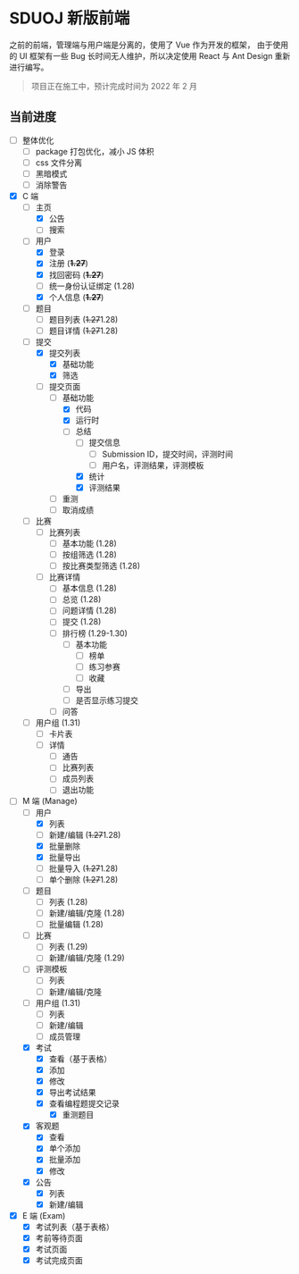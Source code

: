 # SDUOJ 新版前端

之前的前端，管理端与用户端是分离的，使用了 Vue 作为开发的框架，
由于使用的 UI 框架有一些 Bug 长时间无人维护，所以决定使用 React 与 Ant Design
重新进行编写。

> 项目正在施工中，预计完成时间为 2022 年 2 月

## 当前进度

- [ ] 整体优化
  - [ ] package 打包优化，减小 JS 体积
  - [ ] css 文件分离
  - [ ] 黑暗模式
  - [ ] 消除警告
- [x] C 端
  - [ ] 主页
    - [x] 公告
    - [ ] 搜索
  - [ ] 用户
    - [x] 登录
    - [X] 注册  (**~~1.27~~**)
    - [X] 找回密码  (**~~1.27~~**)
    - [ ] 统一身份认证绑定 (1.28)
    - [X] 个人信息  (**~~1.27~~**)
  - [ ] 题目
    - [ ] 题目列表  (~~1.27~~1.28)
    - [ ] 题目详情  (~~1.27~~1.28)
  - [ ] 提交
    - [x] 提交列表
      - [x] 基础功能
      - [x] 筛选
    - [ ] 提交页面
      - [ ] 基础功能
        - [x] 代码
        - [x] 运行时
        - [ ] 总结
          - [ ] 提交信息
            - [ ] Submission ID，提交时间，评测时间
            - [ ] 用户名，评测结果，评测模板
          - [x] 统计
          - [x] 评测结果
      - [ ] 重测
      - [ ] 取消成绩
  - [ ] 比赛
    - [ ] 比赛列表
      - [ ] 基本功能  (1.28)
      - [ ] 按组筛选  (1.28)
      - [ ] 按比赛类型筛选  (1.28)
    - [ ] 比赛详情
      - [ ] 基本信息  (1.28)
      - [ ] 总览  (1.28)
      - [ ] 问题详情  (1.28)
      - [ ] 提交  (1.28)
      - [ ] 排行榜  (1.29-1.30)
        - [ ] 基本功能  
          - [ ] 榜单
          - [ ] 练习参赛
          - [ ] 收藏
        - [ ] 导出
        - [ ] 是否显示练习提交
      - [ ] 问答
  - [ ] 用户组  (1.31)
    - [ ] 卡片表
    - [ ] 详情
      - [ ] 通告
      - [ ] 比赛列表
      - [ ] 成员列表
      - [ ] 退出功能
- [ ] M 端 (Manage)
  - [ ] 用户
    - [x] 列表
    - [ ] 新建/编辑  (~~1.27~~1.28)
    - [x] 批量删除
    - [x] 批量导出
    - [ ] 批量导入  (~~1.27~~1.28)
    - [ ] 单个删除  (~~1.27~~1.28)
  - [ ] 题目
    - [ ] 列表  (1.28)
    - [ ] 新建/编辑/克隆  (1.28)
    - [ ] 批量编辑  (1.28)
  - [ ] 比赛
    - [ ] 列表  (1.29)
    - [ ] 新建/编辑/克隆  (1.29)
  - [ ] 评测模板
    - [ ] 列表
    - [ ] 新建/编辑/克隆
  - [ ] 用户组  (1.31)
    - [ ] 列表
    - [ ] 新建/编辑
    - [ ] 成员管理
  - [x] 考试
    - [x] 查看（基于表格）
    - [x] 添加
    - [x] 修改
    - [x] 导出考试结果
    - [x] 查看编程题提交记录
      - [x] 重测题目
  - [x] 客观题
    - [x] 查看
    - [x] 单个添加
    - [x] 批量添加
    - [x] 修改
  - [x] 公告
    - [x] 列表
    - [x] 新建/编辑
- [x] E 端 (Exam)
  - [x] 考试列表（基于表格）
  - [x] 考前等待页面
  - [x] 考试页面
  - [x] 考试完成页面
